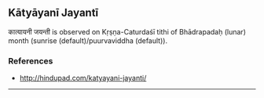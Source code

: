 ## Kātyāyanī Jayantī
कात्यायनी जयन्ती is observed on Kṛṣṇa-Caturdaśī tithi of Bhādrapadaḥ (lunar) month (sunrise (default)/puurvaviddha (default)).


### References
* http://hindupad.com/katyayani-jayanti/


---
